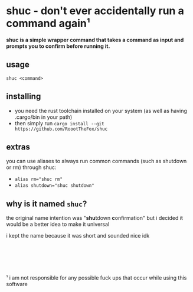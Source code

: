 # shuc - don't ever accidentally run a command again¹

**shuc is a simple wrapper command that takes a command as input
and prompts you to confirm before running it.**


## usage
`shuc <command>`

## installing
- you need the rust toolchain installed on your system (as well as having .cargo/bin in your path)
- then simply run `cargo install --git https://github.com/RoootTheFox/shuc`

## extras
you can use aliases to always run common commands (such as shutdown or rm) through shuc:<br>
- `alias rm="shuc rm"`
- `alias shutdown="shuc shutdown"`
## why is it named `shuc`?
the original name intention was "**shu**tdown **c**onfirmation" but i decided it would be a better idea to make it universal

i kept the name because it was short and sounded nice idk

<br><br>
---
¹ i am not responsible for any possible fuck ups that occur while using this software